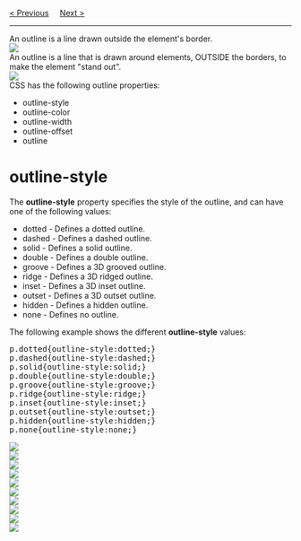 <a href="/CSS/BoxModel.md">&lt; Previous</a>
&nbsp;&nbsp;&nbsp;
<a href="/CSS/Outline/Width.md">Next &gt;</a>
<hr>
An outline is a line drawn outside the element's border.
<br>
<img src="https://i.imgur.com/WV0HBKg.png">
<br>
An outline is a line that is drawn around elements, OUTSIDE the borders, to make the element "stand out".
<br>
<img src="https://i.imgur.com/Wv7Ij58.png">
<br>
CSS has the following outline properties:
<ul>
  <li>outline-style</li>
  <li>outline-color</li>
  <li>outline-width</li>
  <li>outline-offset</li>
  <li>outline</li>
</ul>
<h1>outline-style</h1>
The <b>outline-style</b> property specifies the style of the outline, and can have one of the following values:
<ul>
  <li>dotted - Defines a dotted outline.</li>
  <li>dashed - Defines a dashed outline.</li>
  <li>solid - Defines a solid outline.</li>
  <li>double - Defines a double outline.</li>
  <li>groove - Defines a 3D grooved outline.</li>
  <li>ridge - Defines a 3D ridged outline.</li>
  <li>inset - Defines a 3D inset outline.</li>
  <li>outset - Defines a 3D outset outline.</li>
  <li>hidden - Defines a hidden outline.</li>
  <li>none - Defines no outline.</li>
</ul>
The following example shows the different <b>outline-style</b> values:
<pre>
p.dotted{outline-style:dotted;}
p.dashed{outline-style:dashed;}
p.solid{outline-style:solid;}
p.double{outline-style:double;}
p.groove{outline-style:groove;}
p.ridge{outline-style:ridge;}
p.inset{outline-style:inset;}
p.outset{outline-style:outset;}
p.hidden{outline-style:hidden;}
p.none{outline-style:none;}
</pre>
<img src="https://i.imgur.com/Jfyarty.png">
<br>
<img src="https://i.imgur.com/H0y1rmq.png">
<br>
<img src="https://i.imgur.com/ehY2SyZ.png">
<br>
<img src="https://i.imgur.com/2h9V9R0.png">
<br>
<img src="https://i.imgur.com/7NHoJLY.png">
<br>
<img src="https://i.imgur.com/EBhAKMc.png">
<br>
<img src="https://i.imgur.com/3hvKBE1.png">
<br>
<img src="https://i.imgur.com/XOUTG1z.png">
<br>
<img src="https://i.imgur.com/DzEPyvC.png">
<br>
<img src="https://i.imgur.com/kwAdsJy.png">
